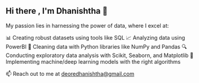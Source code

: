 ## Hi there , I'm Dhanishtha 👋

My passion lies in harnessing the power of data, where I excel at:

📊 Creating robust datasets using tools like SQL
📈 Analyzing data using PowerBI
🐍 Cleaning data with Python libraries like NumPy and Pandas
🔍 Conducting exploratory data analysis with Scikit, Seaborn, and Matplotlib
🤖 Implementing machine/deep learning models with the right algorithms

📫 Reach out to me at deoredhanishtha@gmail.com
